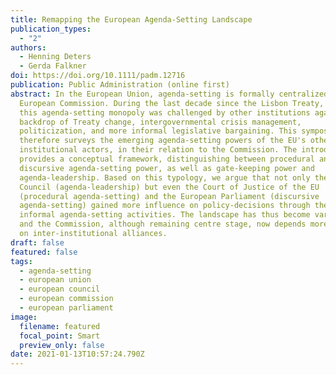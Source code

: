 ```yaml
---
title: Remapping the European Agenda‐Setting Landscape
publication_types:
  - "2"
authors:
  - Henning Deters
  - Gerda Falkner
doi: https://doi.org/10.1111/padm.12716
publication: Public Administration (online first)
abstract: In the European Union, agenda‐setting is formally centralized with the
  European Commission. During the last decade since the Lisbon Treaty, however,
  this agenda‐setting monopoly was challenged by other institutions against the
  backdrop of Treaty change, intergovernmental crisis management,
  politicization, and more informal legislative bargaining. This symposium
  therefore surveys the emerging agenda‐setting powers of the EU's other main
  institutional actors, in their relation to the Commission. The introduction
  provides a conceptual framework, distinguishing between procedural and
  discursive agenda‐setting power, as well as gate‐keeping power and
  agenda‐leadership. Based on this typology, we argue that not only the European
  Council (agenda‐leadership) but even the Court of Justice of the EU
  (procedural agenda‐setting) and the European Parliament (discursive
  agenda‐setting) gained more influence on policy‐decisions through their
  informal agenda‐setting activities. The landscape has thus become variegated,
  and the Commission, although remaining centre stage, now depends more strongly
  on inter‐institutional alliances.
draft: false
featured: false
tags:
  - agenda-setting
  - european union
  - european council
  - european commission
  - european parliament
image:
  filename: featured
  focal_point: Smart
  preview_only: false
date: 2021-01-13T10:57:24.790Z
---
```

